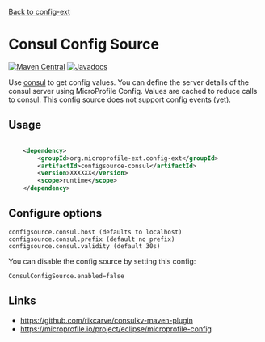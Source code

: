 [Back to config-ext](https://github.com/microprofile-extensions/config-ext/blob/master/README.md)

# Consul Config Source

[![Maven Central](https://maven-badges.herokuapp.com/maven-central/org.microprofile-ext.config-ext/configsource-consul/badge.svg)](https://maven-badges.herokuapp.com/maven-central/org.microprofile-ext.config-ext/configsource-consul)
[![Javadocs](https://www.javadoc.io/badge/org.microprofile-ext.config-ext/configsource-consul.svg)](https://www.javadoc.io/doc/org.microprofile-ext.config-ext/configsource-consul)

Use [consul](https://consul.io/) to get config values. You can define the server details of the consul server using MicroProfile Config.
Values are cached to reduce calls to consul. This config source does not support config events (yet).

## Usage

```xml

    <dependency>
        <groupId>org.microprofile-ext.config-ext</groupId>
        <artifactId>configsource-consul</artifactId>
        <version>XXXXXX</version>
        <scope>runtime</scope>
    </dependency>

```

## Configure options

    configsource.consul.host (defaults to localhost)
    configsource.consul.prefix (default no prefix)
    configsource.consul.validity (default 30s)
  

You can disable the config source by setting this config:
    
    ConsulConfigSource.enabled=false  

## Links
* https://github.com/rikcarve/consulkv-maven-plugin
* https://microprofile.io/project/eclipse/microprofile-config
